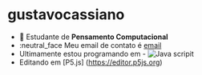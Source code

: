 # gustavocassiano
- :slightly_smiling_face: Estudante de **Pensamento Computacional**
- :neutral_face Meu email de contato é [email](gustavo.martauro@escola.pr.gov.br)
- Ultimamente estou programando em - ![Java scripit](https://img.shields.io/badge/JavaScript-323330?style=for-the-badge&logo=javascript&logoColor=F7DF1E)
- Editando em [P5.js] (https://editor.p5js.org)
